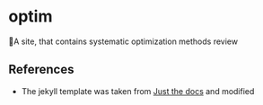 # optim
💎A site, that contains systematic optimization methods review

## References
* The jekyll template was taken from [Just the docs](https://github.com/pmarsceill/just-the-docs) and modified
